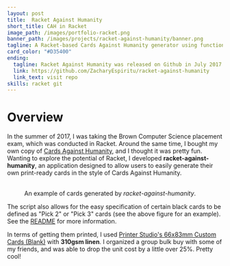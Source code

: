 ```yaml
---
layout: post
title:  Racket Against Humanity
short_title: CAH in Racket
image_path: /images/portfolio-racket.png
banner_path: /images/projects/racket-against-humanity/banner.png
tagline: A Racket-based Cards Against Humanity generator using functional programming
card_color: "#D35400"
ending:
  tagline: Racket Against Humanity was released on Github in July 2017.
  link: https://github.com/ZacharyEspiritu/racket-against-humanity
  link_text: visit repo
skills: racket git
---
```


# Overview

In the summer of 2017, I was taking the Brown Computer Science placement exam, which was conducted in Racket. Around the same time, I bought my own copy of [Cards Against Humanity][cards-against-humanity], and I thought it was pretty fun. Wanting to explore the potential of Racket, I developed **racket-against-humanity**, an application designed to allow users to easily generate their own print-ready cards in the style of Cards Against Humanity.

<figure class="four-screenshot-grid lazyload">
    <img class="lazyload card-against-humanity" data-src="/images/projects/racket-against-humanity/black-1.png">
    <img class="lazyload card-against-humanity" data-src="/images/projects/racket-against-humanity/white-1.png">
    <img class="lazyload card-against-humanity" data-src="/images/projects/racket-against-humanity/white-2.png">
    <img class="lazyload card-against-humanity" data-src="/images/projects/racket-against-humanity/white-3.png">
    <figcaption>An example of cards generated by <i>racket-against-humanity</i>.</figcaption>
</figure>

The script also allows for the easy specification of certain black cards to be defined as "Pick 2" or "Pick 3" cards (see the above figure for an example). See the [README][racket-against-humanity] for more information.

In terms of getting them printed, I used [Printer Studio's 66x83mm Custom Cards (Blank)][printer-studio-card-type] with **310gsm linen**. I organized a group bulk buy with some of my friends, and was able to drop the unit cost by a little over 25%. Pretty cool!

[cards-against-humanity]:   https://cardsagainsthumanity.com/
[printer-studio-card-type]: http://www.printerstudio.com/personalized/custom-playing-cards-blank-cards.html
[racket-against-humanity]:  https://github.com/ZacharyEspiritu/racket-against-humanity
